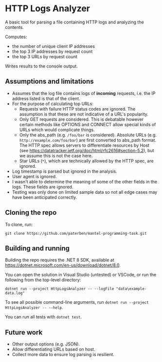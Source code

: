 # HTTP Logs Analyzer

A basic tool for parsing a file containing HTTP logs and analyzing the contents.

Computes:
*   the number of unique client IP addresses
*   the top 3 IP addresses by request count
*   the top 3 URLs by request count

Writes results to the console output.

## Assumptions and limitations

*   Assumes that the log file contains logs of **incoming** requests, i.e. the IP address listed is that of the client.
*   For the purpose of calculating top URLs:
    *   Requests with failure HTTP status codes are ignored. The assumption is that these are not indicative of a URL's popularity.
    *   Only GET requests are considered. This is debatable however certain methods like OPTIONS and CONNECT allow special kinds of URLs which would complicate things.
    *   Only the abs_path (e.g. `/foo/bar` is considered). Absolute URLs (e.g. `http://example.com/foo/bar`) are first converted to abs_path format. The HTTP spec allows servers to differentiate resources by Host (see https://datatracker.ietf.org/doc/html/rfc2616#section-5.2), but we assume this is not the case here.
    *   Star URLs (`*`), which are technically allowed by the HTTP spec, are ignored.
*   Log timestamp is parsed but ignored in the analysis.
*   User agent is ignored.
*   I wasn't able to determine the meaning of some of the other fields in the logs. These fields are ignored.
*   Testing was only done on limited sample data so not all edge cases may have been anticipated correctly.

## Cloning the repo

To clone, run:

```shell
git clone https://github.com/paterben/mantel-programming-task.git
```

## Building and running

Building the repo requires the .NET 8 SDK, available at https://dotnet.microsoft.com/en-us/download/dotnet/8.0.

You can open the solution in Visual Studio (untested) or VSCode, or run the following from the top-level directory:

```shell
dotnet run --project HttpLogsAnalyzer -- --logFile "data\example-data.log"
```

To see all possible command-line arguments, run `dotnet run --project HttpLogsAnalyzer -- --help`.

You can run all tests with `dotnet test`.

## Future work

*   Other output options (e.g. JSON).
*   Allow differentiating URLs based on host.
*   Collect more data to ensure log parsing is resilient.
